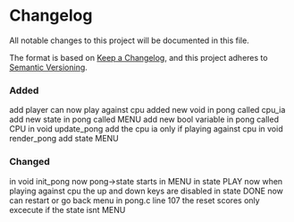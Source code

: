# Changelog

All notable changes to this project will be documented in this file.

The format is based on [Keep a Changelog](https://keepachangelog.com/en/1.1.0/),
and this project adheres to [Semantic Versioning](https://semver.org/spec/v2.0.0.html).

### Added
add player can now play against cpu
added new void in pong called cpu_ia
add new state in pong called MENU
add new bool variable in pong called CPU
in void update_pong add the cpu ia only if playing against cpu
in void render_pong add state MENU

### Changed
in void init_pong now pong->state starts in MENU
in state PLAY now when playing against cpu the up and down keys are disabled
in state DONE now can restart or go back menu
in pong.c line 107 the reset scores only excecute if the state isnt MENU
